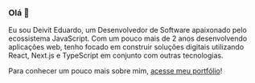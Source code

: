 ### Olá 👋

Eu sou Deivit Eduardo, um Desenvolvedor de Software apaixonado pelo ecossistema JavaScript. Com um pouco mais de 2 anos desenvolvendo aplicações web, tenho focado em construir soluções digitais utilizando React, Next.js e TypeScript em conjunto com outras tecnologias.

Para conhecer um pouco mais sobre mim, <a href="https://duardodev.vercel.app" target="_blank">acesse meu portfólio</a>!
